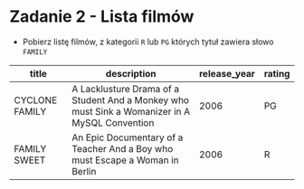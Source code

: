 # Zadanie 2 - Lista filmów

- Pobierz listę filmów, z kategorii `R` lub `PG` których tytuł zawiera słowo `FAMILY`

| title | description | release_year | rating |
| ---------------------- | --------------------- | ----------------------------------- | ------------------ |
| CYCLONE FAMILY         | A Lacklusture Drama of a Student And a Monkey who must Sink a Womanizer in A MySQL Convention | 2006 | PG |
| FAMILY SWEET      | An Epic Documentary of a Teacher And a Boy who must Escape a Woman in Berlin | 2006 | R |



